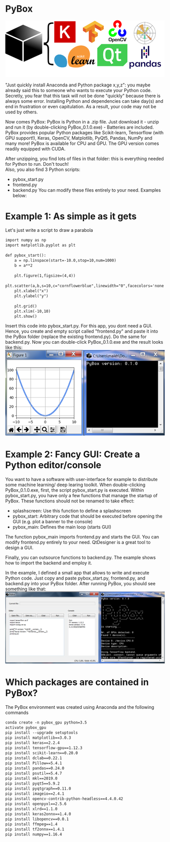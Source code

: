 # PyBox
![alt text](art/main_icon_pybox.png "PyBox_Logo with Text")  

"Just quickly install Anaconda and Python package x,y,z": you maybe already 
said this to someone who wants to execute your Python code. Secretly, you fear that
this task will not be done "quickly"  because there is always some error. Installing
Python and dependencies can take day(s) and end in frustration or even capitulation. 
As a result, your code may not be used by others.

Now comes PyBox: PyBox is Python in a .zip file. Just download it - unzip and run it (by double-clicking PyBox_0.1.0.exe) - Batteries are included.
PyBox provides popular Python packages like Scikit-learn, Tensorflow (with GPU support!), Keras, OpenCV, Matplotlib, PyQt5, Pandas, NumPy and many more!
PyBox is available for CPU and GPU. The GPU version comes readily equipped with CUDA.


After unzipping, you find lots of files in that folder: this is everything needed for
Python to run. Don't touch!  
Also, you also find 3 Python scripts:
* pybox_start.py
* frontend.py  
* backend.py
You can modify these files entirely to your need. Examples below:

# Example 1: As simple as it gets  
Let's just write a script to draw a parabola
```
import numpy as np
import matplotlib.pyplot as plt

def pybox_start():
    a = np.linspace(start=-10.0,stop=10,num=1000)
    b = a**2
   
    plt.figure(1,figsize=(4,4))
    plt.scatter(a,b,s=10,c="cornflowerblue",linewidth="0",facecolors='none',edgecolors='black',alpha=1)
    plt.xlabel("x")
    plt.ylabel("y")
    
    plt.grid()
    plt.xlim(-10,10)
    plt.show()
```
Insert this code into pybox_start.py. For this app, you dont need a GUI. Hence,
you create and empty script called "frontend.py" and paste it into the PyBox folder (replace the existing frontend.py).
Do the same for backend.py.
Now you can double-click PyBox_0.1.0.exe and the result looks like this:  
![alt text](art/example_simple.png "example_simple")  

# Example 2: Fancy GUI: Create a Python editor/console  
You want to have a software with user-interface for example to distribute some
machine learning/ deep learing toolkit. 
When double-clicking PyBox_0.1.0.exe, first, the script pybox_start.py is executed.
Within pybox_start.py, you have only a few functions that manage the startup of PyBox.
These functions should not be renamed to take effect:
* splashscreen: Use this function to define a splashscreen
* pybox_start: Arbitrary code that should be executed before opening the GUI (e.g. plot a banner to the console)  
* pybox_main: Defines the main loop (starts GUI)

The function pybox_main imports frontend.py and starts the GUI. You can modify frontend.py
entirely to your need. QtDesigner is a great tool to design a GUI. 

Finally, you can outsource functions to backend.py. The example shows how to import 
the backend and employ it.

In the example, I defined a small app that allows to write and execute Python code.
Just copy and paste pybox_start.py, frontend.py, and backend.py into your PyBox folder. After running PyBox, you should
see something like that:  
![alt text](art/example_pythonGUI.png "example_pythonGUI")  


# Which packages are contained in PyBox? 
The PyBox environment was created using Anaconda and the following commands
```
conda create -n pybox_gpu python=3.5
activate pybox_gpu
pip install --upgrade setuptools
pip install matplotlib==3.0.3
pip install keras==2.2.4
pip install tensorflow-gpu==1.12.3
pip install scikit-learn==0.20.0
pip install dclab==0.22.1
pip install Pillow==5.4.1
pip install pandas==0.24.0 
pip install psutil==5.4.7
pip install mkl==2019.0
pip install pyqt5==5.9.2
pip install pyqtgraph==0.11.0
pip install imageio==2.4.1
pip install opencv-contrib-python-headless==4.4.0.42
pip install openpyxl==2.5.6
pip install xlrd==1.1.0
pip install keras2onnx==1.4.0
pip install libopencv==0.0.1
pip install ffmpeg==1.4
pip install tf2onnx==1.4.1
pip install numpy==1.16.4
```




